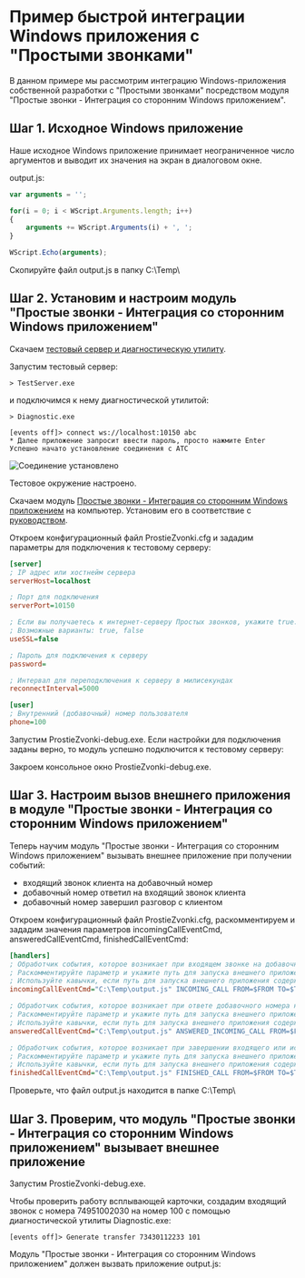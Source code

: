 Пример быстрой интеграции Windows приложения с "Простыми звонками"
==========================================================

В данном примере мы рассмотрим интеграцию Windows-приложения собственной разработки с "Простыми звонками" посредством модуля "Простые звонки - Интеграция со сторонним Windows приложением". 


Шаг 1. Исходное Windows приложение
--------------------------

Наше исходное Windows приложение принимает неограниченное число аргументов и выводит их значения на экран в диалоговом окне.

output.js:

```js
var arguments = '';

for(i = 0; i < WScript.Arguments.length; i++) 
{
	arguments += WScript.Arguments(i) + ', ';	
} 

WScript.Echo(arguments);
```

Скопируйте файл output.js в папку C:\Temp\

Шаг 2. Установим и настроим модуль "Простые звонки - Интеграция со сторонним Windows приложением"
--------------------------------------

Скачаем [тестовый сервер и диагностическую утилиту](https://github.com/vedisoft/pz-developer-tools).

Запустим тестовый сервер:

```
> TestServer.exe
```
	
и подключимся к нему диагностической утилитой:

```
> Diagnostic.exe

[events off]> connect ws://localhost:10150 abc
* Далее приложение запросит ввести пароль, просто нажмите Enter
Успешно начато установление соединения с АТС
```

![Соединение установлено](https://github.com/vedisoft/windows-console-tool/testserver-success.png)

Тестовое окружение настроено.

Скачаем модуль [Простые звонки - Интеграция со сторонним Windows приложением](http://prostiezvonki.ru/installs/ProstieZvonki_Integraciya_s_Windows_Prilozheniem.zip) на компьютер. Установим его в соответствие с [руководством](http://prostiezvonki.ru/documents/Ustanovka_nastroyka_Integraciya_s_Windows_Prilozheniem.pdf).

Откроем конфигурационный файл ProstieZvonki.cfg и зададим параметры для подключения к тестовому серверу:

```ini
[server]
; IP адрес или хостнейм сервера
serverHost=localhost

; Порт для подключения
serverPort=10150

; Если вы получаетесь к интернет-серверу Простых звонков, укажите true.
; Возможные варианты: true, false
useSSL=false

; Пароль для подключения к серверу
password=

; Интервал для переподключения к серверу в милисекундах
reconnectInterval=5000

[user]
; Внутренний (добавочный) номер пользователя
phone=100
```

Запустим ProstieZvonki-debug.exe. Если настройки для подключения заданы верно, то модуль успешно подключится к тестовому серверу:

Закроем консольное окно ProstieZvonki-debug.exe.


Шаг 3. Настроим вызов внешнего приложения в модуле "Простые звонки - Интеграция со сторонним Windows приложением"
--------------------------------------

Теперь научим модуль "Простые звонки - Интеграция со сторонним Windows приложением" вызывать внешнее приложение при получении событий:
- входящий звонок клиента на добавочный номер
- добавочный номер ответил на входящий звонок клиента
- добавочный номер завершил разговор с клиентом

Откроем конфигурационный файл ProstieZvonki.cfg, раскомментируем и зададим значения параметров incomingCallEventCmd, answeredCallEventCmd, finishedCallEventCmd:

```ini
[handlers]
; Обработчик события, которое возникает при входящем звонке на добавочный номер (зазвонил телефон). 
; Раскомментируйте параметр и укажите путь для запуска внешнего приложения. 
; Используйте кавычки, если путь для запуска внешнего приложения содержит пробелы.
incomingCallEventCmd="C:\Temp\output.js" INCOMING_CALL FROM=$FROM TO=$TO LINE=$LINE

; Обработчик события, которое возникает при ответе добавочного номера на входящий звонок (пользователь поднял трубку). 
; Раскомментируйте параметр и укажите путь для запуска внешнего приложения. 
; Используйте кавычки, если путь для запуска внешнего приложения содержит пробелы.
answeredCallEventCmd="C:\Temp\output.js" ANSWERED_INCOMING_CALL FROM=$FROM TO=$TO LINE=$LINE

; Обработчик события, которое возникает при завершении входящего или исходящего звонка на добавочном номере (сотрудник положил трубку). 
; Раскомментируйте параметр и укажите путь для запуска внешнего приложения. 
; Используйте кавычки, если путь для запуска внешнего приложения содержит пробелы.
finishedCallEventCmd="C:\Temp\output.js" FINISHED_CALL FROM=$FROM TO=$TO DATE=$DATE AUDIO=$AUDIO DURATION=$DURATION DIRECTION=$DIRECTION LINE=$LINE
```

Проверьте, что файл output.js находится в папке C:\Temp\

Шаг 3. Проверим, что модуль "Простые звонки - Интеграция со сторонним Windows приложением" вызывает внешнее приложение
--------------------------------------

Запустим ProstieZvonki-debug.exe. 

Чтобы проверить работу всплывающей карточки, создадим входящий звонок с номера 74951002030 на номер 100 с помощью диагностической утилиты Diagnostic.exe:

```
[events off]> Generate transfer 73430112233 101
```

Модуль "Простые звонки - Интеграция со сторонним Windows приложением" должен вызвать приложение output.js:
